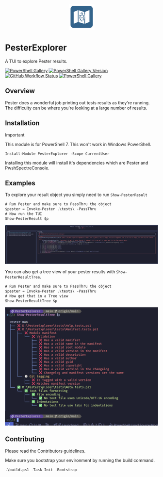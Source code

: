 <center><img src="https://raw.githubusercontent.com/HeyItsGilbert/PesterExplorer/main/images/icon.png" /></center>

# PesterExplorer

A TUI to explore Pester results.

[![PowerShell Gallery](https://img.shields.io/powershellgallery/dt/PesterExplorer)](https://www.powershellgallery.com/packages/PesterExplorer/)
[![PowerShell Gallery Version](https://img.shields.io/powershellgallery/v/PesterExplorer)](https://www.powershellgallery.com/packages/PesterExplorer/)
[![GitHub Workflow Status](https://img.shields.io/github/actions/workflow/status/HeyItsGilbert/PesterExplorer/Publish.yaml)](https://www.powershellgallery.com/packages/PesterExplorer/)
[![PowerShell Gallery](https://img.shields.io/powershellgallery/p/PesterExplorer)](https://www.powershellgallery.com/packages/PesterExplorer/)

## Overview

Pester does a wonderful job printing out tests results as they're running. The
difficulty can be where you're looking at a large number of results.

## Installation

> [!IMPORTANT]
> This module is for PowerShell 7. This won't work in Windows PowerShell.

```pwsh
Install-Module PesterExplorer -Scope CurrentUser
```

Installing this module will install it's dependencies which are Pester and
PwshSpectreConsole.

## Examples

To explore your result object you simply need to run `Show-PesterResult`

```pwsh
# Run Pester and make sure to PassThru the object
$pester = Invoke-Pester .\tests\ -PassThru
# Now run the TUI
Show-PesterResult $p
```

<center><img src="https://raw.githubusercontent.com/HeyItsGilbert/PesterExplorer/main/images/Show-PesterResult.png" /></center>

You can also get a tree view of your pester results with
`Show-PesterResultTree`.

```pwsh
# Run Pester and make sure to PassThru the object
$pester = Invoke-Pester .\tests\ -PassThru
# Now get that in a Tree view
Show-PesterResultTree $p
```

<center><img src="https://raw.githubusercontent.com/HeyItsGilbert/PesterExplorer/main/images/Show-PesterResultTree.png" /></center>

## Contributing

Please read the Contributors guidelines.

Make sure you bootstrap your environment by running the build command.

```pwsh
.\build.ps1 -Task Init -Bootstrap
```
